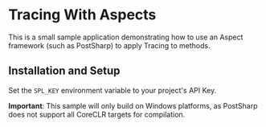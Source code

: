 # Tracing With Aspects

This is a small sample application demonstrating how to use an Aspect framework (such as PostSharp) to apply Tracing to methods.

## Installation and Setup

Set the `SPL_KEY` environment variable to your project's API Key.

**Important**: This sample will only build on Windows platforms, as PostSharp does not support all CoreCLR targets for compilation.